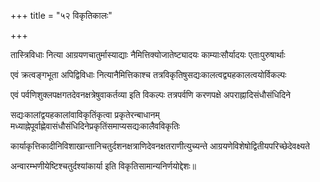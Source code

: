 +++
title = "५२ विकृतिकालः"

+++

तास्त्रिविधाः नित्या आग्रयणचातुर्मास्याद्याः नैमित्तिक्योजातेष्ट्यादयः काम्याःसौर्यादयः एताःपुरुषार्थाः

एवं क्रत्वङ्गभूता अपिद्विविधाः नित्यानैमित्तिकाश्च तत्रविकृतिषुसद्यःकालत्वद्व्यहकालत्वयोर्विकल्पः

एवं पर्वणिशुक्लपक्षगतदेवनक्षत्रेषुवाकर्तव्या इति विकल्पः तत्रपर्वणि करणपक्षे अपराह्नादिसंधौसंधिदिने

सद्यःकालांद्वयहकालांवाविकृतिंकृत्वा प्रकृतेरन्बाधानम् मध्याह्नेपूर्वाह्णेवासंधौसंधिदिनेप्रकृतिंसमाप्यसद्यःकालैवविकृतिः

कार्याकृत्तिकादीनिविशाखान्तानिचतुर्दशनक्षत्राणिदेवनक्षतराणीत्युच्यन्ते आग्रयणेविशेषोद्वितीयपरिच्छेदेवक्ष्यते

अन्वारम्भणीयेष्टिश्चतुर्दश्यांकार्या इति विकृतिसामान्यनिर्णयोद्देशः॥
